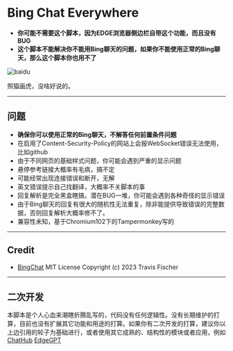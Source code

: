Bing Chat Everywhere
=======================

- **你可能不需要这个脚本，因为EDGE浏览器侧边栏自带这个功能，而且没有BUG**
- **这个脚本不能解决你不能用Bing聊天的问题，如果你不能使用正常的Bing聊天，那么这个脚本你也用不了**


![baidu](https://user-images.githubusercontent.com/37869994/226856114-5f16ae95-65ee-40be-88c7-a5921ef58c1f.gif)

照猫画虎，没啥好说的。

-------------------------
## 问题
- **确保你可以使用正常的Bing聊天，不解答任何前置条件问题**
- 在启用了Content-Security-Policy的网站上会报WebSocket错误无法使用，比如github
- 由于不同网页的基础样式问题，你可能会遇到严重的显示问题
- 悬停参考链接大概率有毛病，搞不定
- 可能经常出现连接错误和断开，无解
- 英文错误提示自己找翻译，大概率不关脚本的事
- 回复解析是完全黑盒瞎搞，潜在BUG一堆，你可能会遇到各种奇怪的显示错误
- 由于Bing聊天的回复有很大的随机性无法重复，除非能提供导致错误的完整数据，否则回复解析大概率修不了。
- 兼容性未知，基于Chromium102下的Tampermonkey写的

-------------------------
## Credit
- [BingChat](https://github.com/transitive-bullshit/bing-chat) MIT License Copyright (c) 2023 Travis Fischer

-------------------------
## 二次开发
本脚本是个人心血来潮瞎折腾乱写的，代码没有任何逻辑性。没有长期维护的打算，目前也没有扩展其它功能和用途的打算。如果你有二次开发的打算，建议你以上边引用的轮子为基础进行，或者使用其它成熟的、结构性的模块或者应用，例如
[ChatHub](https://github.com/chathub-dev/chathub)
[EdgeGPT](https://github.com/acheong08/EdgeGPT)